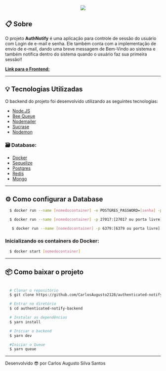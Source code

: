 <h1 align="center" >
  <img src="https://ik.imagekit.io/ik54mxkwpj/logoAuthNotify_6zwto07QZ.png" />
</h1>

## 📋 Sobre

O projeto **AuthNotify** é uma aplicação para controle de sessão do usuário com Login de e-mail e senha. Ele também conta com a implementação de envio de e-mail, dando uma breve messagem de Bem-Vindo ao sistema e também notifica dentro do sistema quando o usuário faz sua primeira sessão!!

[**Link para o Frontend:**](https://github.com/CarlosAugusto2128/authenticated-notify-frontend)

---

## 💡 Tecnologias Utilizadas

O backend do projeto foi desenvolvido utilizando as seguintes tecnologias:

- [Node.JS](https://nodejs.org/en/)
- [Bee Queue](https://github.com/bee-queue/bee-queue)
- [Nodemailer](https://nodemailer.com/about/)
- [Sucrase](https://github.com/alangpierce/sucrase)
- [Nodemon](https://nodemon.io/)

### 🗃 **Database**:

- [Docker](https://www.docker.com/)
- [Sequelize](https://sequelize.org/)
- [Postgres](https://www.postgresql.org/)
- [Redis](https://redis.io/)
- [Mongo](https://www.mongodb.com/)

---

## ⚙ Como configurar a Database

```bash
  $ docker run --name [nomedocontainer] -e POSTGRES_PASSWORD=[senha] -p 5432:[5432 ou porta livre] -d postgres

  $ docker run --name [nomedocontainer] -p 27017:[27017 ou porta livre] -d -t mongo

   $ docker run --name [nomedocontainer] -p 6379:[6379 ou porta livre] -d -t redis:alpine

```

### Inicializando os containers do Docker:

```bash
  $ docker start [nomedocontainer]
```

---

## 📦 Como baixar o projeto

```bash

  # Clonar o repositório
  $ git clone https://github.com/CarlosAugusto2128/authenticated-notify-backend

  # Entrar no diretório
  $ cd authenticated-notify-backend

  # Instalar as dependências
  $ yarn install

  # Iniciar o backend
  $ yarn dev

  #Iniciar o Queue
  $ yarn queue
```

---

Desenvolvido 😎 por Carlos Augusto Silva Santos
